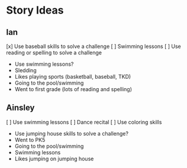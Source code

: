 # Story Ideas

## Ian

  [x] Use baseball skills to solve a challenge
  [ ] Swimming lessons
  [ ] Use reading or spelling to solve a challenge

  * Use swimming lessons?
  * Sledding
  * Likes playing sports (basketball, baseball, TKD)
  * Going to the pool/swimming
  * Went to first grade (lots of reading and spelling)

## Ainsley

  [ ] Use swimming lessons
  [ ] Dance recital
  [ ] Use coloring skills

  * Use jumping house skills to solve a challenge?
  * Went to PK5
  * Going to the pool/swimming
  * Swimming lessons
  * Likes jumping on jumping house
